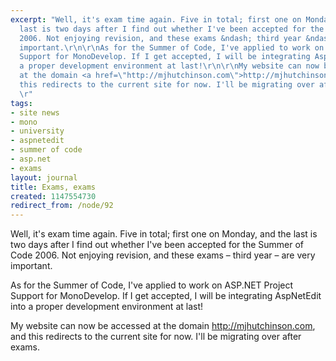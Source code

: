 ```yaml
---
excerpt: "Well, it's exam time again. Five in total; first one on Monday, and the
  last is two days after I find out whether I've been accepted for the Summer of Code
  2006. Not enjoying revision, and these exams &ndash; third year &ndash; are very
  important.\r\n\r\nAs for the Summer of Code, I've applied to work on ASP.NET Project
  Support for MonoDevelop. If I get accepted, I will be integrating AspNetEdit into
  a proper development environment at last!\r\n\r\nMy website can now be accessed
  at the domain <a href=\"http://mjhutchinson.com\">http://mjhutchinson.com</a>, and
  this redirects to the current site for now. I'll be migrating over after exams.
  \r"
tags:
- site news
- mono
- university
- aspnetedit
- summer of code
- asp.net
- exams
layout: journal
title: Exams, exams
created: 1147554730
redirect_from: /node/92
---
```

Well, it's exam time again. Five in total; first one on Monday, and the last is two days after I find out whether I've been accepted for the Summer of Code 2006. Not enjoying revision, and these exams &ndash; third year &ndash; are very important.

As for the Summer of Code, I've applied to work on ASP.NET Project Support for MonoDevelop. If I get accepted, I will be integrating AspNetEdit into a proper development environment at last!

My website can now be accessed at the domain <a href="http://mjhutchinson.com">http://mjhutchinson.com</a>, and this redirects to the current site for now. I'll be migrating over after exams. 

